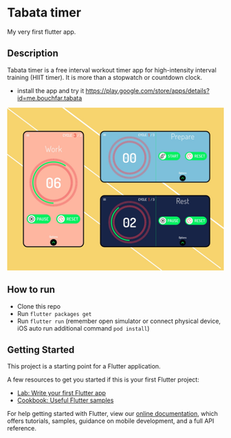 # Tabata timer

My very first flutter app.

## Description
Tabata timer is a free interval workout timer app for high-intensity interval training (HIIT timer). It is more than a stopwatch or countdown clock.
* install the app and try it https://play.google.com/store/apps/details?id=me.bouchfar.tabata

![](images/Artboard.jpg)

## How to run
* Clone this repo
* Run `flutter packages get`
* Run `flutter run` (remember open simulator or connect physical device, iOS auto run additional command `pod install`)

## Getting Started

This project is a starting point for a Flutter application.

A few resources to get you started if this is your first Flutter project:

- [Lab: Write your first Flutter app](https://flutter.dev/docs/get-started/codelab)
- [Cookbook: Useful Flutter samples](https://flutter.dev/docs/cookbook)

For help getting started with Flutter, view our
[online documentation](https://flutter.dev/docs), which offers tutorials,
samples, guidance on mobile development, and a full API reference.

